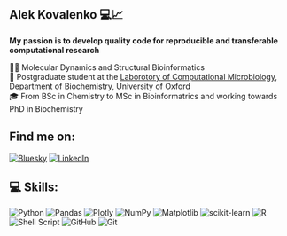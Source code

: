 ## Alek Kovalenko 💻📈

**My passion is to develop quality code for reproducible and transferable computational research**

👨‍💻 Molecular Dynamics and Structural Bioinformatics<br>
🦠 Postgraduate student at the [Laborotory of Computational Microbiology](https://github.com/KhalidLab), Department of Biochemistry, University of Oxford<br>
🎓 From BSc in Chemistry to MSc in Bioinformatrics and working towards PhD in Biochemistry<br>

## Find me on:
[![Bluesky](https://img.shields.io/badge/Bluesky-0285FF?logo=bluesky&logoColor=fff&style=for-the-badge)](https://bsky.app/profile/alekkov.bsky.social) [![LinkedIn](https://img.shields.io/badge/LinkedIn-0077B5?style=for-the-badge&logo=linkedin&logoColor=white)](https://www.linkedin.com/in/aleksandr-kovalenko-bioinformatician/)


## 💻 Skills:
![Python](https://img.shields.io/badge/python-3670A0?style=for-the-badge&logo=python&logoColor=ffdd54) ![Pandas](https://img.shields.io/badge/pandas-%23150458.svg?style=for-the-badge&logo=pandas&logoColor=white) ![Plotly](https://img.shields.io/badge/Plotly-%233F4F75.svg?style=for-the-badge&logo=plotly&logoColor=white) ![NumPy](https://img.shields.io/badge/numpy-%23013243.svg?style=for-the-badge&logo=numpy&logoColor=white) ![Matplotlib](https://img.shields.io/badge/Matplotlib-%23ffffgf.svg?style=for-the-badge&logo=Matplotlib&logoColor=black) ![scikit-learn](https://img.shields.io/badge/scikit--learn-%23F7931E.svg?style=for-the-badge&logo=scikit-learn&logoColor=white) ![R](https://img.shields.io/badge/r-%23276DC3.svg?style=for-the-badge&logo=r&logoColor=white) ![Shell Script](https://img.shields.io/badge/shell_script-%23121011.svg?style=for-the-badge&logo=gnu-bash&logoColor=white) ![GitHub](https://img.shields.io/badge/github-%23121011.svg?style=for-the-badge&logo=github&logoColor=white) ![Git](https://img.shields.io/badge/git-%23F05033.svg?style=for-the-badge&logo=git&logoColor=white) 
